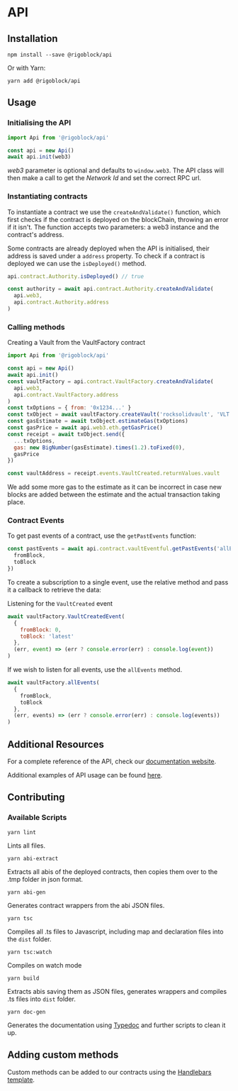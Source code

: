 # API

## Installation

```
npm install --save @rigoblock/api
```

Or with Yarn:

```
yarn add @rigoblock/api
```

## Usage

### Initialising the API

```javascript
import Api from '@rigoblock/api'

const api = new Api()
await api.init(web3)
```

*web3* parameter is optional and defaults to `window.web3`. The API class will then make a call to get the *Network Id* and set the correct RPC url.

### Instantiating contracts

To instantiate a contract we use the `createAndValidate()` function, which first checks if the contract is deployed on the blockChain, throwing an error if it isn't. The function accepts two parameters: a web3 instance and the contract's address.

Some contracts are already deployed when the API is initialised, their address is saved under a `address` property. To check if a contract is deployed we can use the `isDeployed()` method.

```javascript
api.contract.Authority.isDeployed() // true

const authority = await api.contract.Authority.createAndValidate(
  api.web3,
  api.contract.Authority.address
)
```

### Calling methods

Creating a Vault from the VaultFactory contract

```javascript
import Api from '@rigoblock/api'

const api = new Api()
await api.init()
const vaultFactory = api.contract.VaultFactory.createAndValidate(
  api.web3,
  api.contract.VaultFactory.address
)
const txOptions = { from: '0x1234...' }
const txObject = await vaultFactory.createVault('rocksolidvault', 'VLT')
const gasEstimate = await txObject.estimateGas(txOptions)
const gasPrice = await api.web3.eth.getGasPrice()
const receipt = await txObject.send({
  ...txOptions,
  gas: new BigNumber(gasEstimate).times(1.2).toFixed(0),
  gasPrice
})

const vaultAddress = receipt.events.VaultCreated.returnValues.vault
```
We add some more gas to the estimate as it can be incorrect in case new blocks are added between the estimate and the actual transaction taking place.

### Contract Events

To get past events of a contract, use the `getPastEvents` function:

```javascript
const pastEvents = await api.contract.vaultEventful.getPastEvents('allEvents', {
  fromBlock,
  toBlock
})
```

To create a subscription to a single event, use the relative method and pass it a callback to retrieve the data:

Listening for the `VaultCreated` event

```javascript
await vaultFactory.VaultCreatedEvent(
  {
    fromBlock: 0,
    toBlock: 'latest'
  },
  (err, event) => (err ? console.error(err) : console.log(event))
)
```

If we wish to listen for all events, use the `allEvents` method.

```javascript
await vaultFactory.allEvents(
  {
    fromBlock,
    toBlock
  },
  (err, events) => (err ? console.error(err) : console.log(events))
)
```

## Additional Resources

For a complete reference of the API, check our [documentation website](https://docs.rigoblock.com).

Additional examples of API usage can be found [here](./docs/guides/usage_example.md).

## Contributing

### Available Scripts

```
yarn lint
```
Lints all files.
```
yarn abi-extract
```
Extracts all abis of the deployed contracts, then copies them over to the .tmp folder in json format.
```
yarn abi-gen
```
Generates contract wrappers from the abi JSON files.
```
yarn tsc
```
Compiles all .ts files to Javascript, including map and declaration files into the `dist` folder.
```
yarn tsc:watch
```
Compiles on watch mode
```
yarn build
```
Extracts abis saving them as JSON files, generates wrappers and compiles .ts files into `dist` folder.
```
yarn doc-gen
```
Generates the documentation using [Typedoc](http://typedoc.org/) and further scripts to clean it up.

## Adding custom methods

Custom methods can be added to our contracts using the [Handlebars template](template.handlebars).
